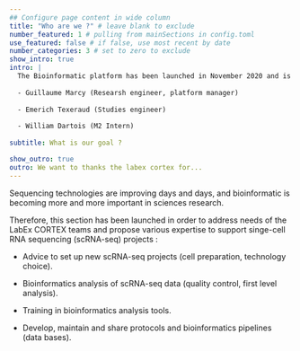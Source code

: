 ```yaml
---
## Configure page content in wide column
title: "Who are we ?" # leave blank to exclude
number_featured: 1 # pulling from mainSections in config.toml
use_featured: false # if false, use most recent by date
number_categories: 3 # set to zero to exclude
show_intro: true
intro: |
  The Bioinformatic platform has been launched in November 2020 and is currently composed of three members :
  
  - Guillaume Marcy (Researsh engineer, platform manager)
  
  - Emerich Texeraud (Studies engineer)
  
  - William Dartois (M2 Intern)
  
subtitle: What is our goal ?

show_outro: true
outro: We want to thanks the labex cortex for...
---
```


  Sequencing technologies are improving days and days, and bioinformatic is becoming more and more important in sciences research.
  
  Therefore, this section has been launched in order to address needs of the LabEx CORTEX teams and propose various expertise to support singe-cell RNA sequencing (scRNA-seq) projects :

  - Advice to set up new scRNA-seq projects (cell preparation, technology choice).
  
  - Bioinformatics analysis of scRNA-seq data (quality control, first level analysis).
  
  - Training in bioinformatics analysis tools.
  
  - Develop, maintain and share protocols and bioinformatics pipelines (data bases).
  